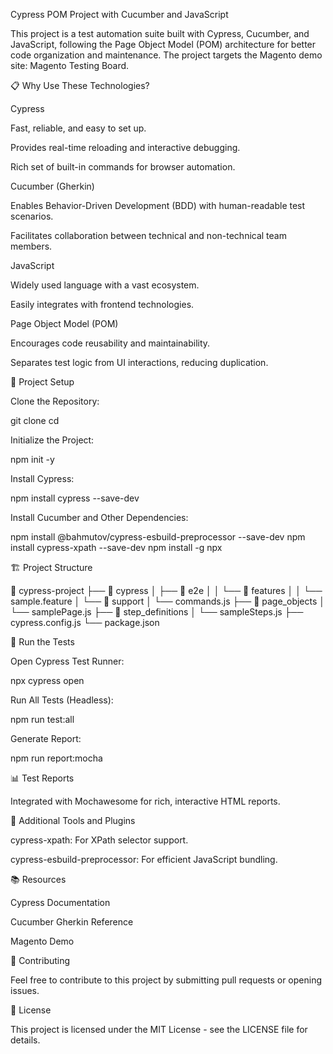 Cypress POM Project with Cucumber and JavaScript

This project is a test automation suite built with Cypress, Cucumber, and JavaScript, following the Page Object Model (POM) architecture for better code organization and maintenance. The project targets the Magento demo site: Magento Testing Board.

📋 Why Use These Technologies?

Cypress

Fast, reliable, and easy to set up.

Provides real-time reloading and interactive debugging.

Rich set of built-in commands for browser automation.

Cucumber (Gherkin)

Enables Behavior-Driven Development (BDD) with human-readable test scenarios.

Facilitates collaboration between technical and non-technical team members.

JavaScript

Widely used language with a vast ecosystem.

Easily integrates with frontend technologies.

Page Object Model (POM)

Encourages code reusability and maintainability.

Separates test logic from UI interactions, reducing duplication.

🚀 Project Setup

Clone the Repository:

git clone <repository-url>
cd <project-directory>

Initialize the Project:

npm init -y

Install Cypress:

npm install cypress --save-dev

Install Cucumber and Other Dependencies:

npm install @bahmutov/cypress-esbuild-preprocessor --save-dev
npm install cypress-xpath --save-dev
npm install -g npx

🏗️ Project Structure

📂 cypress-project
├── 📁 cypress
│   ├── 📁 e2e
│   │   └── 📁 features
│   │       └── sample.feature
│   └── 📁 support
│       └── commands.js
├── 📁 page_objects
│   └── samplePage.js
├── 📁 step_definitions
│   └── sampleSteps.js
├── cypress.config.js
└── package.json

📂 Run the Tests

Open Cypress Test Runner:

npx cypress open

Run All Tests (Headless):

npm run test:all

Generate Report:

npm run report:mocha

📊 Test Reports

Integrated with Mochawesome for rich, interactive HTML reports.

🔧 Additional Tools and Plugins

cypress-xpath: For XPath selector support.

cypress-esbuild-preprocessor: For efficient JavaScript bundling.

📚 Resources

Cypress Documentation

Cucumber Gherkin Reference

Magento Demo

🤝 Contributing

Feel free to contribute to this project by submitting pull requests or opening issues.

📄 License

This project is licensed under the MIT License - see the LICENSE file for details.
